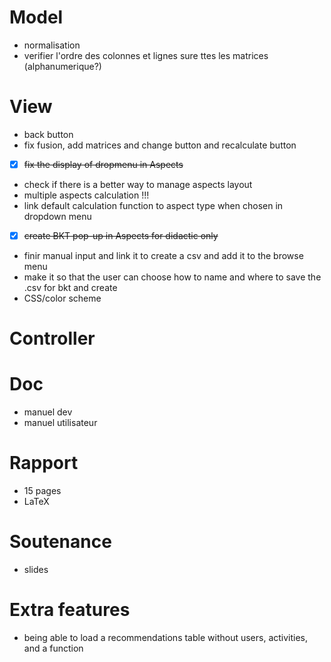 # Model
- normalisation
- verifier l'ordre des colonnes et lignes sure ttes les matrices (alphanumerique?)
# View
- back button
- fix fusion, add matrices and change button and recalculate button
- [x] ~~fix the display of dropmenu in Aspects~~
- check if there is a better way to manage aspects layout
- multiple aspects calculation !!!
- link default calculation function to aspect type when chosen in dropdown menu
- [x] ~~create BKT pop-up in Aspects for didactic only~~
- finir manual input and link it to create a csv and add it to the browse menu
- make it so that the user can choose how to name and where to save the .csv for bkt and create
- CSS/color scheme
# Controller

# Doc
- manuel dev
- manuel utilisateur
# Rapport
- 15 pages
- LaTeX

# Soutenance
- slides


# Extra features
- being able to load a recommendations table without users, activities, and a function